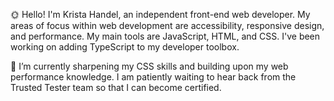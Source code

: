🌞 Hello! I'm Krista Handel, an independent front-end web developer. My areas of focus within web development are accessibility, responsive design, and performance. My main tools are JavaScript, HTML, and CSS. I've been working on adding TypeScript to my developer toolbox.

🌱 I’m currently sharpening my CSS skills and building upon my web performance knowledge. I am patiently waiting to hear back from the Trusted Tester team so that I can become certified.

<!--
**meloncatty/meloncatty** is a ✨ _special_ ✨ repository because its `README.md` (this file) appears on your GitHub profile.
-->
